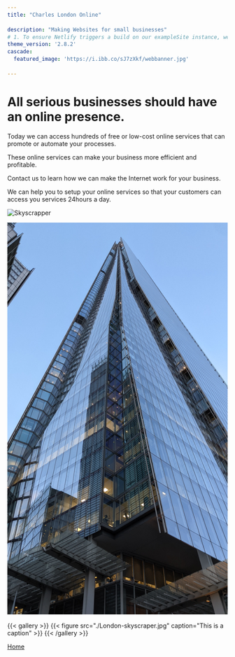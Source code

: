```yaml
---
title: "Charles London Online"

description: "Making Websites for small businesses"
# 1. To ensure Netlify triggers a build on our exampleSite instance, we need to change a file in the exampleSite directory.
theme_version: '2.8.2'
cascade:
  featured_image: 'https://i.ibb.co/sJ7zXkf/webbanner.jpg'

---
```


# All serious businesses should have an online presence.

Today we can access hundreds of free or low-cost online services that can promote or automate your processes.

These online services can make your business more efficient and profitable.

Contact us to learn how we can make the Internet work for your business.



We can help you to setup your online services so that your customers can access you services 24hours a day.  

![Skyscrapper]("./London-skyscraper.jpg")   

![C London online](./London-skyscraper.jpg "My Website link")  


{{< gallery >}}
  {{< figure src="./London-skyscraper.jpg" caption="This is a caption" >}}
{{< /gallery >}}


[Home](/)